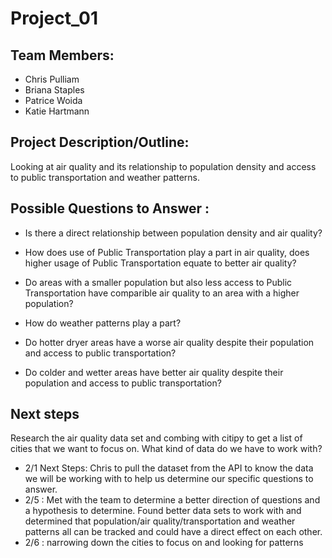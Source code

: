 # Project_01

## Team Members:
* Chris Pulliam
* Briana Staples
* Patrice Woida
* Katie Hartmann


## Project Description/Outline:
Looking at air quality and its relationship to population density and access to public transportation and weather patterns.  

## Possible Questions to Answer : 
- Is there a direct relationship between population density and air quality?

- How does use of Public Transportation play a part in air quality, does higher usage of Public Transportation equate to better air quality?

- Do areas with a smaller population but also less access to Public Transportation have comparible air quality to an area with a higher population?

- How do weather patterns play a part?

- Do hotter dryer areas have a worse air quality despite their population and access to public transportation?

- Do colder and wetter areas have better air quality despite their population and access to public transportation?



## Next steps
Research the air quality data set and combing with citipy to get a list of cities that we want to focus on. What kind of data do we have to work with?  
- 2/1 Next Steps: Chris to pull the dataset from the API to know the data we will be working with to help us determine our specific questions to answer. 
- 2/5 : Met with the team to determine a better direction of questions and a hypothesis to determine.  Found better data sets to work with and determined that population/air quality/transportation and weather patterns all can be tracked and could have a direct effect on each other.
- 2/6 : narrowing down the cities to focus on and looking for patterns
